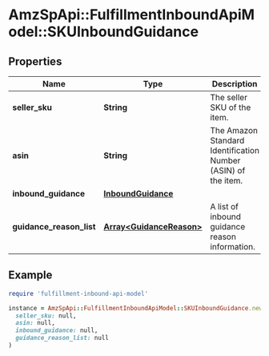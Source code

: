 # AmzSpApi::FulfillmentInboundApiModel::SKUInboundGuidance

## Properties

| Name | Type | Description | Notes |
| ---- | ---- | ----------- | ----- |
| **seller_sku** | **String** | The seller SKU of the item. |  |
| **asin** | **String** | The Amazon Standard Identification Number (ASIN) of the item. |  |
| **inbound_guidance** | [**InboundGuidance**](InboundGuidance.md) |  |  |
| **guidance_reason_list** | [**Array&lt;GuidanceReason&gt;**](GuidanceReason.md) | A list of inbound guidance reason information. | [optional] |

## Example

```ruby
require 'fulfillment-inbound-api-model'

instance = AmzSpApi::FulfillmentInboundApiModel::SKUInboundGuidance.new(
  seller_sku: null,
  asin: null,
  inbound_guidance: null,
  guidance_reason_list: null
)
```

